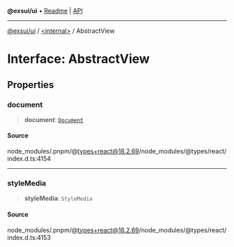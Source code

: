 **@exsui/ui** • [Readme](../../README.md) \| [API](../../globals.md)

***

[@exsui/ui](../../README.md) / [\<internal\>](../README.md) / AbstractView

# Interface: AbstractView

## Properties

### document

> **document**: [`Document`](https://developer.mozilla.org/docs/Web/API/Document)

#### Source

node\_modules/.pnpm/@types+react@18.2.69/node\_modules/@types/react/index.d.ts:4154

***

### styleMedia

> **styleMedia**: `StyleMedia`

#### Source

node\_modules/.pnpm/@types+react@18.2.69/node\_modules/@types/react/index.d.ts:4153
